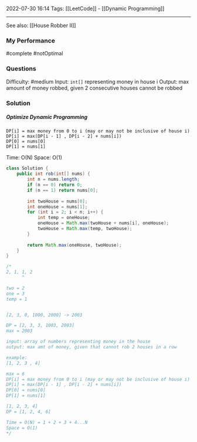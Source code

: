 2022-07-30 16:14
Tags: [[LeetCode]] - [[Dynamic Programming]]
- - - - - - - - - - - - - - - - - - - - - - - - - - - - -   
See also: [[House Robber II]]

### My Performance
#complete #notOptimal 

### Questions
Difficulty: #medium 
Input: `int[]` representing money in house i
Output: max amount of money robbed, given 2 consecutive houses cannot be robbed

### Solution
##### Optimize Dynamic Programming

```
DP[i] = max money from 0 to i (may or may not be inclusive of house i)
DP[i] = max(DP[i - 1] , DP[i - 2] + nums[i])
DP[0] = nums[0]
DP[1] = nums[1]
```

Time: O(N)
Space: O(1)

```Java
class Solution {
    public int rob(int[] nums) {
        int n = nums.length;
        if (n == 0) return 0;
        if (n == 1) return nums[0];
        
        int twoHouse = nums[0];
        int oneHouse = nums[1];
        for (int i = 2; i < n; i++) {
            int temp = oneHouse;
            oneHouse = Math.max(twoHouse + nums[i], oneHouse);
            twoHouse = Math.max(temp, twoHouse);
        }
        
        return Math.max(oneHouse, twoHouse);
    }
}

/*
2, 1, 1, 2
      ^

two = 2
one = 3
temp = 1


[2, 3, 0, 1000, 2000] -> 2003

DP = [2, 3, 3, 1003, 2003]
max = 2003

input: array of numbers representing money in the house
output: max amt of money, given that cannot rob 2 houses in a row

example: 
[1, 2, 3 , 4]

max = 6
DP[i] = max money from 0 to i (may or may not be inclusive of house i)
DP[i] = max(DP[i - 1] , DP[i - 2] + nums[i])
DP[0] = nums[0]
DP[1] = nums[1]

[1, 2, 3, 4]
DP = [1, 2, 4, 6]

Time = O(N) = 1 + 2 + 3 + 4...N
Space = O(1)
*/
```